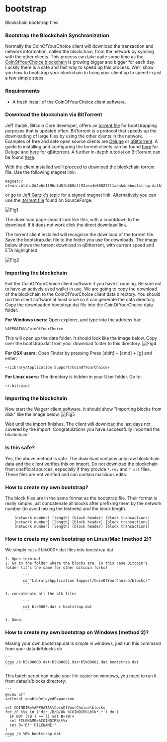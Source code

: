 # bootstrap
Blockchain bootstrap files

### Bootstrap the Blockchain Synchronization

Normally the CoinOfYourChoice client will download the transaction and network information, called the blockchain, from the network by syncing with the other clients. This process can take quite some time as the [CoinOfYourChoice blockchain](https://blockchain.info/charts/blocks-size) is growing bigger and bigger for each day. Luckily there is a safe and fast way to speed up this process. We'll show you how to bootstrap your blockchain to bring your client up to speed in just a few simple steps.

### Requirements

- A fresh install of the CoinOfYourChoice client software.

### Download the blockchain via BitTorrent

Jeff Garzik, Bitcoin Core developer, offers an [torrent file](https://bitcointalk.org/index.php?topic=145386.0) for bootstrapping purposes that is updated often. BitTorrent is a protocol that speeds up the downloading of large files by using the other clients in the network. Examples of free and safe open source clients are [Deluge](http://deluge-torrent.org/) or [qBittorrent](http://www.qbittorrent.org/). A guide to installing and configuring the torrent clients can be found [here](http://dev.deluge-torrent.org/wiki/UserGuide) for Deluge and [here](http://qbforums.shiki.hu/) for qBittorrent. A further in-depth tutorial on BitTorrent can be found [here](http://www.howtogeek.com/howto/31846/bittorrent-for-beginners-how-get-started-downloading-torrents/).

With the client installed we'll proceed to download the blockchain torrent file. Use the following magnet link:

	magnet:?xt=urn:btih:2d4e6c1f96c5d5fb260dff92aea4e600227f1aea&dn=bootstrap.dat&tr=udp://tracker.openbittorrent.com:80&tr=udp://tracker.publicbt.com:80&tr=udp://tracker.ccc.de:80&tr=udp://tracker.istole.it:80
	
 or go to [Jeff Garzik's topic](https://bitcointalk.org/index.php?topic=145386.0) for a signed magnet link. Alternatively you can use the [.torrent file](http://sourceforge.net/projects/bitcoin/files/Bitcoin/blockchain/bootstrap.dat.torrent/download) found on SourceForge.
     
![Fig1](img/bootstrap1.png)

The download page should look like this, with a countdown to the download. If it does not work click the direct download link.

The torrent client installed will recognize the download of the torrent file. Save the bootstrap.dat file to the folder you use for downloads. The image below shows the torrent download in qBittorrent, with current speed and ETA highlighted.

![Fig2](img/bootstrap2.png)

### Importing the blockchain
Exit the CoinOfYourChoice client software if you have it running. Be sure not to have an actively used wallet in use. We are going to copy the download of the blockchain to the CoinOfYourChoice client data directory. You should run the client software at least once so it can generate the data directory. Copy the downloaded bootstrap.dat file into the CoinOfYourChoice data folder.

**For Windows users:**
Open explorer, and type into the address bar:

	%APPDATA%\CoinOfYourChoice
    
This will open up the data folder. It should look like the image below. Copy over the bootstrap.dat from your download folder to this directory.
![Fig4](img/bootstrap4.png)

**For OSX users:**
Open Finder by pressing Press [shift] + [cmd] + [g] and enter:

	~/Library/Application Support/CoinOfYourChoice/
    
**For Linux users:**
The directory is hidden in your User folder. Go to:

	~/.bitcoin/
    
### Importing the blockchain
Now start the Wagerr client software. It should show "Importing blocks from disk" like the image below. 
![Fig5](img/bootstrap5.png)

Wait until the import finishes. The client will download the last days not covered by the import. Congratulations you have successfully imported the blockchain!

### Is this safe?

Yes, the above method is safe. The download contains only raw blockchain data and the client verifies this on import. Do not download the blockchain from unofficial sources, especially if they provide `*.rev` and `*.sst` files. These files are not verified and can contain malicious edits.

### How to create my own bootstrap?

The block files are in the same format as the bootstrap file. Their format is really simple: just concatenate all blocks after prefixing them by the network number (to avoid mixing the testnets) and the block length. 

        [network number] [length] [block header] [block transactions]
        [network number] [length] [block header] [block transactions]
        [network number] [length] [block header] [block transactions]

### How to create my own bootstrap on Linux/Mac (method 2)?

We simply cat all blk000*.dat files into bootstrap.dat

    1. Open terminal
    1. Go to the folder where the blocks are. In this case Bitcoin's folder (it's the same for other bitcoin forks)

            ```            
            cd "Library/Application Support/CoinOfYourChoice/blocks/"
            ```

    1. concatenate all the blk files
            
            ```        
            cat blk000*.dat > bootstrap.dat
            ```

    1. Done.

### How to create my own bootstrap on Windows (method 2)?

Making your own bootstrap.dat is simple in windows, just run this command from your datadir/blocks dir

    ```
    Copy /b blk00000.dat+blk00001.dat+blk00002.dat bootstrap.dat
    ```

This batch script can make your life easier on windows, you need to run it from datadir/blocks directory:

    ```
    @echo off 
    setlocal enableDelayedExpansion 

    set COINDIR=%APPDATA%\CoinOfYourChoice\blocks
    for /F %%x in ('dir /B/D/ON %COINDIR%\blk*.*') do (
      IF NOT [!B!] == [] set B=!B!+
      set FILENAME=%COINDIR%\%%x
      set B=!B!"!FILENAME!"
    )
    copy /b %B% bootstrap.dat
    ```

